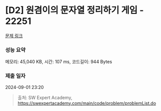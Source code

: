 # [D2] 원겸이의 문자열 정리하기 게임 - 22251 

[문제 링크](https://swexpertacademy.com/main/code/problem/problemDetail.do?contestProbId=AZGnZsO6u5MDFAXd) 

### 성능 요약

메모리: 45,040 KB, 시간: 107 ms, 코드길이: 944 Bytes

### 제출 일자

2024-09-01 23:20



> 출처: SW Expert Academy, https://swexpertacademy.com/main/code/problem/problemList.do